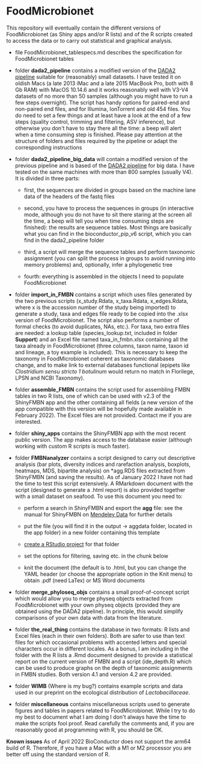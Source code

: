 # FoodMicrobionet

This repository will eventually contain the different versions of FoodMicrobionet (as Shiny apps and/or R lists) and of the R scripts created to access the data or to carry out statistical and graphical analysis.

-  file FoodMicrobionet\_tablespecs.md describes the specification for FoodMicrobionet tables

-   folder **dada2_pipeline** contains a modified version of the [DADA2 pipeline](https://benjjneb.github.io/dada2/tutorial.html) suitable for (reasonably) small datasets. I have tested it on oldish Macs (a late 2013 iMac and a late 2015 MacBook Pro, both with 8 Gb RAM) with MacOS 10.14.6 and it works reasonably well with V3-V4 datasets of no more than 50 samples (although you might have to run a few steps overnight). The script has handy options for paired-end and non-paired end files, and for Illumina, IonTorrent and old 454 files. You do need to set a few things and at least have a look at the end of a few steps (quality control, trimming and filtering, ASV inference), but otherwise you don't have to stay there all the time: a beep will alert when a time consuming step is finished. Please pay attention at the structure of folders and files required by the pipeline or adapt the corresponding instructions

-   folder **dada2_pipeline_big_data** will contain a modified version of the previous pipeline and is based of the [DADA2 pipeline](https://benjjneb.github.io/dada2/tutorial.html) for big data. I have tested on the same machines with more than 800 samples (usually V4). It is divided in three parts:

    -   first, the sequences are divided in groups based on the machine lane data of the headers of the fastq files

    -   second, you have to process the sequences in groups (in interactive mode, although you do not have to sit there staring at the screen all the time, a beep will tell you when time consuming steps are finished): the results are sequence tables. Most things are basically what you can find in the bioconductor_pip_v6 script, which you can find in the dada2_pipeline folder

    -   third, a script will merge the sequence tables and perform taxonomic assignment (you can split the process in groups to avoid running into memory problems) and, optionally, infer a phylogenetic tree

    -   fourth: everything is assembled in the objects I need to populate FoodMicrobionet
    
-   folder **import_in_FMBN** contains a script which uses files generated by the two previous scripts (x_study.Rdata, x_taxa.Rdata, x_edges.Rdata, where x is the accession number of the study being imported) to generate a study, taxa and edges file ready to be copied into the .xlsx version of FoodMicrobionet. The script also performs a number of formal checks (to avoid duplicates, NAs, etc.). For taxa, two extra files are needed: a lookup table (species_lookup.txt, included in folder **Support**) and an Excel file named taxa_in_fmbn.xlsx containing all the taxa already in FoodMicrobionet (three columns, taxon name, taxon id and lineage, a toy example is included). This is necessary to keep the taxonomy in FoodMicrobionet coherent as taxonomic databases change, and to make link to external databases functional (epipets like _Clostridium sensu stricto 1 botulinum_ would return no match in Florilege, LPSN and NCBI Taxonomy).  

-  folder **assemble_FMBN** contains the script used for assembling FMBN tables in two R lists, one of which can be used with v2.3 of the ShinyFMBN app and the other containing all fields (a new version of the app compatible with this version will be hopefully made available in February 2022). The Excel files are not provided. Contact me if you are interested. 

-  folder **shiny_apps** contains the ShinyFMBN app with the most recent public version. The app makes access to the database easier (although working with custom R scripts is much faster).  

-  folder **FMBNanalyzer** contains a script designed to carry out descriptive analysis (bar plots, diversity indices and rarefaction analysis, boxplots, heatmaps, MDS, bipartite analysis) on *agg.RDS files extracted from ShinyFMBN (and saving the results). As of January 2022 I have not had the time to test this script extensively. A RMarkdown document with the script (designed to generate a .html report) is also provided together with a small dataset on seafood.  To use this document you need to:

    - perform a search in ShinyFMBN and export the __agg__ file: see the manual for ShinyFMBN on [Mendeley Data](https://data.mendeley.com/datasets/8fwwjpm79y/4) for further details  

    - put the file (you will find it in the output -> aggdata folder, located in the app folder) in a new folder containing this template  

    - [create a RStudio project](https://support.rstudio.com/hc/en-us/articles/200526207-Using-RStudio-Projects) for that folder  

    - set the options for filtering, saving etc. in the chunk below  

    - knit the document (the default is to .html, but you can change the YAML header (or choose the appropriate option in the Knit menu) to obtain .pdf (need LaTex) or MS Word documents  
    
-  folder **merge_phyloseq_objs** contains a small proof-of-concept script which would allow you to merge physeq objects extracted from FoodMicrobionet with your own physeq objects (provided they are obtained using the DADA2 pipeline). In principle, this would simplify comparisons of your own data with data from the literature.  

- folder **the_real_thing** contains the database in two formats: R lists and Excel files (each in their own folders). Both are safer to use than text files for which occasional problems with accented letters and special characters occur in different locales. As a bonus, I am including in the folder with the R lists a .Rmd document designed to provide a statistical report on the current version of FMBN and a script (ide_depth.R) which can be used to produce graphs on the depth of taxonomic assignments in FMBN studies. Both version 4.1 and version 4.2 are provided.  

- folder **WIMB** (Where is my bug?) contains example scripts and data used in our preprint on the ecological distribution of *Lactobacillaceae*.

- folder **miscellaneous** contains miscellaneous scripts used to generate figures and tables in papers related to FoodMicrobionet. While I try to do my best to document what I am doing I don't always have the time to make the scripts fool proof. Read carefully the comments and, if you are reasonably good at programming with R, you should be OK.

__Known issues__
As of April 2022 BioConductor does not support the arm64 build of R. Therefore, if you have a Mac with a M1 or M2 processor you are better off using the standard version of R.
